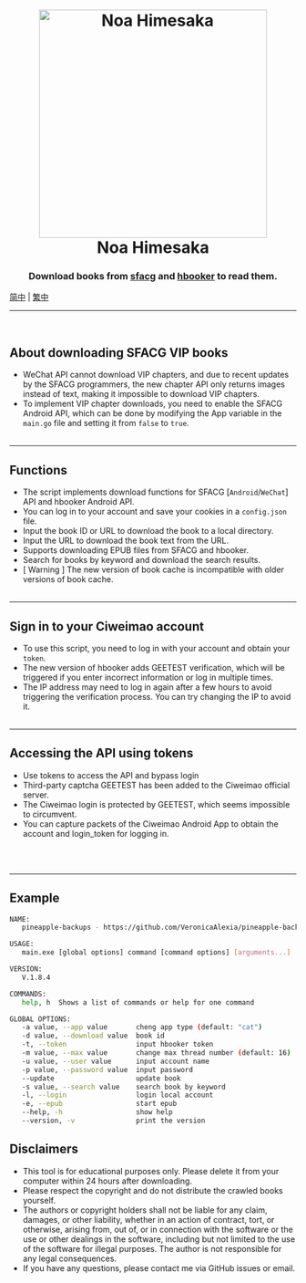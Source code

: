 <h1 align="center">
<img src="./docs/81841388.png" width="400" height='' alt="Noa Himesaka">
<br>
Noa Himesaka
</h1>

<h3 align="center">
Download books from <a href="https://book.sfacg.com/">sfacg</a> and
<a href="https://app.hbooker.com/">hbooker</a> to read them.
</h3>

[简中](./docs/README_zh-CN.md) | [繁中](./docs/README_zh-TW.md)

- - -
<br>

## **About downloading SFACG VIP books**

- WeChat API cannot download VIP chapters, and due to recent updates by the SFACG programmers, the new chapter API only
  returns images instead of text, making it impossible to download VIP chapters.
- To implement VIP chapter downloads, you need to enable the SFACG Android API, which can be done by modifying the App
  variable in the `main.go` file and setting it from `false` to `true`.
  <br><br>

- - -

## **Functions**

- The script implements download functions for SFACG [`Android`/`WeChat`] API and hbooker Android API.
- You can log in to your account and save your cookies in a `config.json` file.
- Input the book ID or URL to download the book to a local directory.
- Input the URL to download the book text from the URL.
- Supports downloading EPUB files from SFACG and hbooker.
- Search for books by keyword and download the search results.
- [ Warning ] The new version of book cache is incompatible with older versions of book cache.
  <br><br>

- - -

## Sign in to your Ciweimao account

- To use this script, you need to log in with your account and obtain your `token`.
- The new version of hbooker adds GEETEST verification, which will be triggered if you enter incorrect information or
  log in multiple times.
- The IP address may need to log in again after a few hours to avoid triggering the verification process. You can try
  changing the IP to avoid it.
  <br><br>

- - -

## Accessing the API using tokens

- Use tokens to access the API and bypass login
- Third-party captcha GEETEST has been added to the Ciweimao official server.
- The Ciweimao login is protected by GEETEST, which seems impossible to circumvent.
- You can capture packets of the Ciweimao Android App to obtain the account and login_token for logging in.

<br><br>

- - -

## **Example**

``` bash
NAME:
   pineapple-backups - https://github.com/VeronicaAlexia/pineapple-backups

USAGE:
   main.exe [global options] command [command options] [arguments...]

VERSION:
   V.1.8.4

COMMANDS:
   help, h  Shows a list of commands or help for one command

GLOBAL OPTIONS:
   -a value, --app value       cheng app type (default: "cat")
   -d value, --download value  book id
   -t, --token                 input hbooker token
   -m value, --max value       change max thread number (default: 16)
   -u value, --user value      input account name
   -p value, --password value  input password
   --update                    update book
   -s value, --search value    search book by keyword
   -l, --login                 login local account
   -e, --epub                  start epub
   --help, -h                  show help
   --version, -v               print the version

```

## **Disclaimers**

- This tool is for educational purposes only. Please delete it from your computer within 24 hours after downloading.
- Please respect the copyright and do not distribute the crawled books yourself.
- The authors or copyright holders shall not be liable for any claim, damages, or other liability, whether in an action
  of contract, tort, or otherwise, arising from, out of, or in connection with the software or the use or other dealings
  in the software, including but not limited to the use of the software for illegal purposes. The author is not
  responsible for any legal consequences.
- If you have any questions, please contact me via GitHub issues or email.